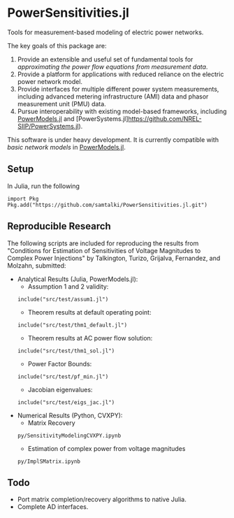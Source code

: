 # PowerSensitivities.jl
Tools for measurement-based modeling of electric power networks. 

The key goals of this package are:
1. Provide an extensible and useful set of fundamental tools for *approximating the power flow equations from measurement data*. 
2. Provide a platform for applications with reduced reliance on the electric power network model.
3. Provide interfaces for multiple different power system measurements, including advanced metering infrastructure (AMI) data and phasor measurement unit (PMU) data.
4. Pursue interoperability with existing model-based frameworks, including [PowerModels.jl](https://github.com/lanl-ansi/PowerModels.jl) and [PowerSystems.jl]https://github.com/NREL-SIIP/PowerSystems.jl).

This software is under heavy development. It is currently compatible with *basic network models* in [PowerModels.jl](https://github.com/lanl-ansi/PowerModels.jl).

## Setup
In Julia, run the following
```
import Pkg
Pkg.add("https://github.com/samtalki/PowerSensitivities.jl.git")
```

## Reproducible Research
The following scripts are included for reproducing the results from "Conditions for Estimation of Sensitivities of Voltage Magnitudes to Complex Power Injections" by Talkington, Turizo, Grijalva, Fernandez, and Molzahn, submitted:

- Analytical Results (Julia, PowerModels.jl):
    - Assumption 1 and 2 validity:
    ```
    include("src/test/assum1.jl")
    ```
    - Theorem results at default operating point:
    ```
    include("src/test/thm1_default.jl")
    ```
    - Theorem results at AC power flow solution:
    ```
    include("src/test/thm1_sol.jl")
    ```
    - Power Factor Bounds:
    ```
    include("src/test/pf_min.jl")
    ```
    - Jacobian eigenvalues:
    ```
    include("src/test/eigs_jac.jl")
    ```
- Numerical Results (Python, CVXPY):
    - Matrix Recovery
    ```
    py/SensitivityModelingCVXPY.ipynb
    ```
    - Estimation of complex power from voltage magnitudes
    ```
    py/ImplSMatrix.ipynb
    ```


## Todo

- Port matrix completion/recovery algorithms to native Julia.
- Complete AD interfaces.




